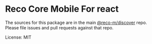 # Reco Core Mobile For react

The sources for this package are in the main [@reco-m/discover](http://192.168.1.247/summary/framework%2FRECO8.Mobile.git) repo. Please file issues and pull requests against that repo.

License: MIT
